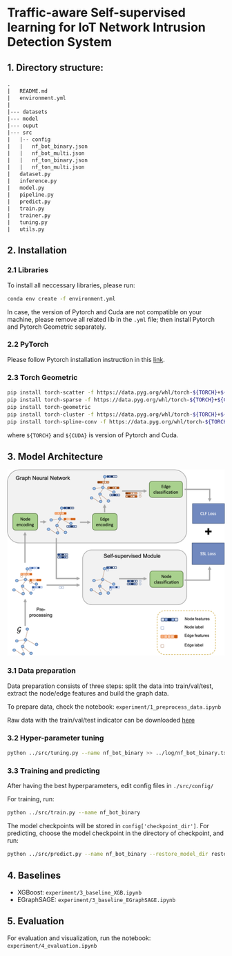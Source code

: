 # Traffic-aware Self-supervised learning for IoT Network Intrusion Detection System

## 1. Directory structure:

```
.
|   README.md
|   environment.yml
|
|--- datasets
|--- model
|--- ouput
|--- src
|   |-- config
|   |   nf_bot_binary.json
|   |   nf_bot_multi.json
|   |   nf_ton_binary.json
|   |   nf_ton_multi.json
|   dataset.py
|   inference.py
|   model.py
|   pipeline.py
|   predict.py
|   train.py
|   trainer.py
|   tuning.py
|   utils.py
```

## 2. Installation

### 2.1 Libraries

To install all neccessary libraries, please run:

```bash
conda env create -f environment.yml
```

In case, the version of Pytorch and Cuda are not compatible on your machine, please remove all related lib in the `.yml` file; then install Pytorch and Pytorch Geometric separately.


### 2.2 PyTorch
Please follow Pytorch installation instruction in this [link](https://pytorch.org/get-started/locally/).


### 2.3 Torch Geometric
```bash
pip install torch-scatter -f https://data.pyg.org/whl/torch-${TORCH}+${CUDA}.html
pip install torch-sparse -f https://data.pyg.org/whl/torch-${TORCH}+${CUDA}.html
pip install torch-geometric
pip install torch-cluster -f https://data.pyg.org/whl/torch-${TORCH}+${CUDA}.html
pip install torch-spline-conv -f https://data.pyg.org/whl/torch-${TORCH}+${CUDA}.html
```
where `${TORCH}` and `${CUDA}` is version of Pytorch and Cuda.


## 3. Model Architecture

![Model architecture](/figures/framework.png)

### 3.1 Data preparation
Data preparation consists of three steps: split the data into train/val/test, extract the node/edge features and build the graph data.

To prepare data, check the notebook: `experiment/1_preprocess_data.ipynb`

Raw data with the train/val/test indicator can be downloaded [here](https://drive.google.com/drive/folders/1xyXtGvf4DXbM4epIr9JApZgWjIxsAQho?usp=sharing)

### 3.2 Hyper-parameter tuning

```bash
python ../src/tuning.py --name nf_bot_binary >> ../log/nf_bot_binary.txt 2>&1
```

### 3.3 Training and predicting

After having the best hyperparameters, edit config files in `./src/config/`

For training, run:

```bash
python ../src/train.py --name nf_bot_binary
```
The model checkpoints will be stored in `config['checkpoint_dir']`.
For predicting, choose the model checkpoint in the directory of checkpoint, and run:

```bash
python ../src/predict.py --name nf_bot_binary --restore_model_dir restore_model_dir --restore_model_name restore_model_name
```

## 4. Baselines
- XGBoost: `experiment/3_baseline_XGB.ipynb`
- EGraphSAGE: `experiment/3_baseline_EGraphSAGE.ipynb`

## 5. Evaluation
For evaluation and visualization, run the notebook: `experiment/4_evaluation.ipynb`



